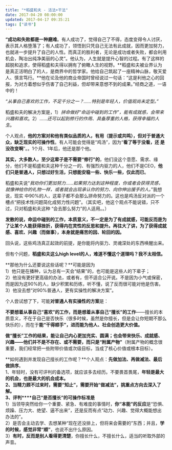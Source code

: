 ```yaml
---
title: "*稻盛和夫 - 活法+干法"
date: 2017-04-20 08:00:00
updated: 2017-04-17 09:35:21
tags: ["读书"]
---
```

**“成功和失败都是一种磨难**。有人成功了，觉得自己了不得，态度变得令人讨厌，表示其人格堕落了；有人成功了，领悟到只凭自己无法有此成就，因而更加努力，也就进一步提升了自己的人性。而真正的胜利者，无论是成功或者失败，都会利用机会，陶冶出纯净美丽的心灵”。他认为，人生就是提升心智的过程。有了这样的超脱和追求，使得稻盛和夫得以拥有了俯瞰人生的视野。**稻盛和夫被业界认为是真正活明白了的人，是商界中的哲学家。他给自己筑起了一座精神山脉，敬天爱人、慎言笃行。**他在论及他的商业帝国时曾经说过一句话：“这是利他之心的回报，为对方着想似乎伤害了自己利益，但却带来意想不到的成果。”经商之道，一语中的！

_“从事自己喜欢的工作，不足千分之一？……特别是年轻人，价值观尚未定型。”_

稻盛和夫的解决方案是，1）_拼命做好“命运中碰到的工作”，能有成就感，会带来兴趣和喜欢_。2）……_还可以起到修行的作用、具备厚重的人格，获得幸福的人生_。

个人观点，**他的方案对和他有类似品质的人，有用（提示或共鸣），但对于普通大众，缺乏现实的可操作性**。有人可能会觉得是“鸡汤”，因为“**看了等于没看，还
是没改变啊**”。。1个月、1年后，他还是那个他。

**其实，大多数人，至少这辈子是不需要“修行”的**，他们没这个意愿、需求、缘分，他们不是稻盛和夫这种千分之一的、有强烈内驱力的人，他们不是CEO，**他们只是普通人，只想过好生活，只想能安稳一些、快乐一些，仅此而已**。

稻盛和夫说“_我劝你们更加努力……如果努力达到这种程度，你或者会获得灵感，就像神给你的礼物一样，或者就会出现承认你的努力、向你伸出援手的人。_”我想说，现实
中90%的人，这辈子都不会那么拼命努力的。这也是鸡汤反对派的一个槽点“把技术性问题简化成努力性问题”。（其实吧，他这个观点不能说错，只不过，只对稻盛和夫这种
“会去那么努力”的人适用。。）

**发散的说，命运中碰到的工作，本质意义，不一定是为了有成就感，可能反而是为了让某个人能获得挫折，获得内在灵性的反思和提升。再往大了讲，为了获得成就感、喜欢、兴趣（而做事），本身就是痛苦的因、轮回的因。**

回头说，这些鸡汤真正起效的前提，是你能将内驱力、灵魂深处的东西唤醒出来。

  

但有个问题，**稻盛和夫这么high level的人，难道不懂这个道理吗？我不太相信。**

**那他为什么还要说这些话呢？**可能是因为  
1）他只是在播种，认为总有一天会“结果”的，也可能是这些人的下辈子；  
2）他没有更好更高级的办法，或者有，但不适合公开说。不是因为小气或保密，而是因为这90%的人，缺少积累和历练，听不懂，说了反而很可能对他是伤害。  
3）他没去想“对90%普通人，更有实操性的解决方案”。

个人尝试想了下，可能**对普通人有实操性的方案**是：

**不要想着从事自己“喜欢”的工作，而是想着从事自己“擅长”的工作**——擅长的本质意义，不在于自己是否快乐（很多时候，虽然是你擅长，但是会让你短期不那么快乐的），而在于**能“干得顺手”，进而能为他人、社会创造更大价值。**

**做“擅长”工作的结果，能让自己内心更加充实、圆满；也会带来快乐、成就感、兴趣——他们并不是不存在、或不需要，而只是“附属产物”**（附属产物的概念很重要，我们经常把一些附带价值或次级目标，当成了核心价值或根本目标）。

**如何遇到并发现自己擅长的工作呢？**个人观点：**先做加法、再做减法、最后做排序**。  
1、年轻时，没有可评判的备选项，就应该多去经历。不要畏首畏尾，**年轻是最大的机会，也是最大的机会成本。**  
**2、当精力顾不过来时，需要“知止”，需要开始“做减法”，挑重点方向去深入了解。**  
**3、评判****自己“是否擅长”的可操作标准是**  
1）当领导突然给你一个重要、紧急、有难度的事情时，**你“本能”的反应**是“恐惧、烦躁、压力大、绝望、逼不出来”，还是反而有点“动力、兴趣、觉得大概能想出
办法的”。  
2）是否会主动去学、去想某种“现在还没排上，但将来会需要的”东西；并且，**学的时候，感觉非常“顺”**，也说不出什么原因。  
3）**有时，反而是别人看得更清楚**，你擅长什么，不擅长什么，适当的听取外部的声音。

